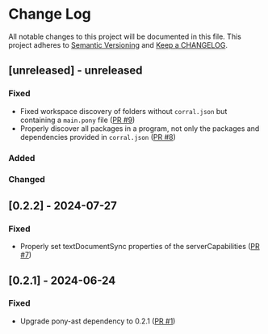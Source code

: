 # Change Log

All notable changes to this project will be documented in this file. This project adheres to [Semantic Versioning](http://semver.org/) and [Keep a CHANGELOG](http://keepachangelog.com/).

## [unreleased] - unreleased

### Fixed

- Fixed workspace discovery of folders without `corral.json` but containing a `main.pony` file ([PR #9](https://github.com/ponylang/pony-language-server/pull/9))
- Properly discover all packages in a program, not only the packages and dependencies provided in `corral.json` ([PR #8](https://github.com/ponylang/pony-language-server/pull/9))

### Added

### Changed

## [0.2.2] - 2024-07-27

### Fixed

- Properly set textDocumentSync properties of the serverCapabilities ([PR #7](https://github.com/ponylang/pony-language-server/pull/7))

## [0.2.1] - 2024-06-24

### Fixed

- Upgrade pony-ast dependency to 0.2.1 ([PR #1](https://github.com/ponylang/pony-language-server/pull/1))
